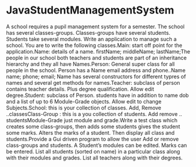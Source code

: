 # JavaStudentManagementSystem
A school requires a pupil management system for a semester. The school has several classes-groups. Classes-groups have several students. Students take several modules. Write an application to manage such a school. You are to write the following classes.Main: start off point for the application.Name: details of a name. firstName;                                         middleName;                                         lastName;The people in our school both teachers and students are part of an inheritance hierarchy and they all have Names.Person: General super class for all people in the school.  Person has a Name email address and phone..Name name; phone; email; Name has several constructors for different typres of names and several get methods for names.Teacher: subclass of person contains teacher details. Plus degree qualification. Allow edit degree.Student: subclass of Person.  students have in addition to name dob and a list of up to 6 Module-Grade objects. Allow edit to change Subjects.School:  this is your collection of classes. Add, Remove ..classesClass-Group :  this is a you collection of students. Add remove .. studentsModule-Grade just module and grade.Write a test class which creates some class-groups, then adds some students gives the student some marks. Alters the marks of a student. Then display all class and students.Provide a Gui driven program to allow the user Add or remove class-groups and students. A Student’s modules can be edited. Marks can be entered. List all students (sorted on name) in a particular class along with their modules and grades. List all teachers along with their degrees.
